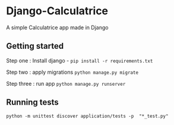# Django-Calculatrice

A simple Calculatrice app made in Django

## Getting started

Step one : Install django - `pip install -r requirements.txt`

Step two : apply migrations `python manage.py migrate`

Step three : run app `python manage.py runserver`

## Running tests

`python -m unittest discover application/tests -p  "*_test.py"`
